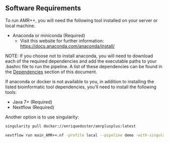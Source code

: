 Software Requirements
---------------------
To run AMR++, you will need the following tool installed on your server or local machine.

  - Anaconda or miniconda (Required)
    - Visit this website for further information: https://docs.anaconda.com/anaconda/install/
  
NOTE: If you choose not to install anaconda, you will need to download each of the required dependencies and add the executable paths to your .bashrc file to run the pipeline. A list of these dependencies can be found in the [Dependencies](https://github.com/meglab-metagenomics/amrplusplus_v2/blob/master/docs/dependencies.md) section of this document.

If anaconda or docker is not available to you, in addition to installing the listed bioinformatic tool dependencies, you'll need to install the following tools:

  - Java 7+ (Required)
  - Nextflow (Required)

Another option is to use singularity:

```bash
singularity pull docker://enriquedoster/amrplusplus:latest

nextflow run main_AMR++.nf -profile local --pipeline demo -with-singularity amrplusplus_latest.sif

```